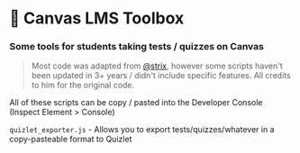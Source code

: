 # 🧰 Canvas LMS Toolbox
### Some tools for students taking tests / quizzes on Canvas

> Most code was adapted from [@strix](https://github.com/strix/canvas-hack), however some scripts haven't been updated in 3+ years / didn't include specific features. All credits to him for the original code.

All of these scripts can be copy / pasted into the Developer Console (Inspect Element > Console)

`quizlet_exporter.js` - Allows you to export tests/quizzes/whatever in a copy-pasteable format to Quizlet
